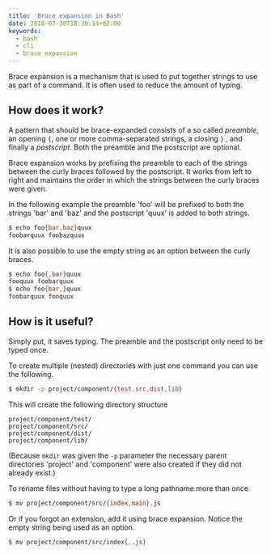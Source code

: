 ```yaml
---
title: 'Brace expansion in Bash'
date: 2018-07-30T18:30:14+02:00
keywords:
  - bash
  - cli
  - brace expansion
---
```


Brace expansion is a mechanism that is used to put together strings to use as
part of a command. It is often used to reduce the amount of typing.

## How does it work?

A pattern that should be brace-expanded consists of a so called _preamble_, an
opening `{`, one or more comma-separated strings, a closing `}` , and finally a
_postscript_. Both the preamble and the postscript are optional.

Brace expansion works by prefixing the preamble to each of the strings between
the curly braces followed by the postscript. It works from left to right and
maintains the order in which the strings between the curly braces were given.

In the following example the preamble 'foo' will be prefixed to both the strings
'bar' and 'baz' and the postscript 'quux' is added to both strings.

```bash
$ echo foo{bar,baz}quux
foobarquux foobazquux
```

It is also possible to use the empty string as an option between the curly
braces.

```bash
$ echo foo{,bar}quux
fooquux foobarquux
$ echo foo{bar,}quux
foobarquux fooquux
```

## How is it useful?

Simply put, it saves typing. The preamble and the postscript only need to be
typed once.

To create multiple (nested) directories with just one command you can use the
following.

```bash
$ mkdir -p project/component/{test,src,dist,lib}
```

This will create the following directory structure

```text
project/component/test/
project/component/src/
project/component/dist/
project/component/lib/
```

(Because `mkdir` was given the `-p` parameter the necessary parent directories
'project' and 'component' were also created if they did not already exist.)

To rename files without having to type a long pathname more than once.

```bash
$ mv project/component/src/{index,main}.js
```

Or if you forgot an extension, add it using brace expansion. Notice the empty
string being used as an option.

```bash
$ mv project/component/src/index{,.js}
```
